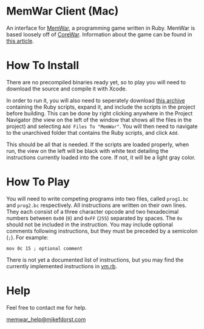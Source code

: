 MemWar Client (Mac)
================
An interface for [MemWar](https://github.com/anthropomorphic/MemWar/tree/45dd967814e96884d3b59cca88a0d7f9b78dd02c), a programming game written in Ruby. MemWar is based loosely off of [CoreWar](http://www.corewars.org). Information about the game can be found in [this article](http://blog.codinghorror.com/core-war-two-programs-enter-one-program-leaves/).

How To Install
===

There are no precompiled binaries ready yet, so to play you will need to download the source and compile it with Xcode.

In order to run it, you will also need to seperately download [this archive](https://github.com/anthropomorphic/MemWar/archive/v0.1.zip) containing the Ruby scripts, expand it, and include the scripts in the project before building. This can be done by right clicking anywhere in the Project Navigator (the view on the left of the window that shows all the files in the project) and selecting `Add Files To "MemWar"`. You will then need to navigate to the unarchived folder that contains the Ruby scripts, and click `Add`.

This should be all that is needed. If the scripts are loaded properly, when run, the view on the left will be black with white text detailing the instructions currently loaded into the core. If not, it will be a light gray color.

How To Play
===
You will need to write competing programs into two files, called `prog1.bc` and `prog2.bc` respectively.
All instructions are written on their own lines. They each consist of a three character opcode and two hexadecimal numbers between `0x00` (`0`) and `0xFF` (`255`) separated by spaces. The `0x` should not be included in the instruction. You may include optional comments following instructions, but they must be preceded by a semicolon (`;`). For example:

    mov 0c 15 ; optional comment

There is not yet a documented list of instructions, but you may find the currently implemented instructions in [vm.rb](https://github.com/anthropomorphic/MemWar/blob/45dd967814e96884d3b59cca88a0d7f9b78dd02c/vm.rb).

Help
===
Feel free to contact me for help.

memwar_help@mikefdorst.com
